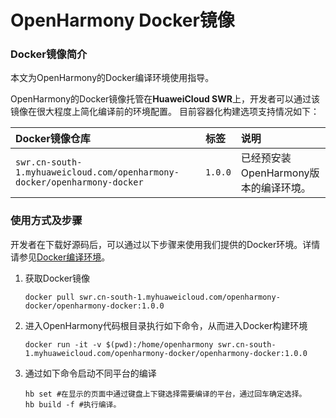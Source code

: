 # OpenHarmony Docker镜像

### Docker镜像简介

本文为OpenHarmony的Docker编译环境使用指导。

OpenHarmony的Docker镜像托管在**HuaweiCloud SWR**上，开发者可以通过该镜像在很大程度上简化编译前的环境配置。 目前容器化构建选项支持情况如下：

| Docker镜像仓库                                               | 标签    | 说明                                  |
| :----------------------------------------------------------- | :------ | :------------------------------------ |
| `swr.cn-south-1.myhuaweicloud.com/openharmony-docker/openharmony-docker` | `1.0.0` | 已经预安装OpenHarmony版本的编译环境。 |

### 使用方式及步骤

 开发者在下载好源码后，可以通过以下步骤来使用我们提供的Docker环境。详情请参见[Docker编译环境](https://gitee.com/openharmony/docs/blob/master/zh-cn/device-dev/get-code/gettools-acquire.md)。

1. 获取Docker镜像
     ```
     docker pull swr.cn-south-1.myhuaweicloud.com/openharmony-docker/openharmony-docker:1.0.0
     ```
2. 进入OpenHarmony代码根目录执行如下命令，从而进入Docker构建环境
     ```
     docker run -it -v $(pwd):/home/openharmony swr.cn-south-1.myhuaweicloud.com/openharmony-docker/openharmony-docker:1.0.0
     ```
3. 通过如下命令启动不同平台的编译
     ```
     hb set #在显示的页面中通过键盘上下键选择需要编译的平台，通过回车确定选择。
     hb build -f #执行编译。
     ```

